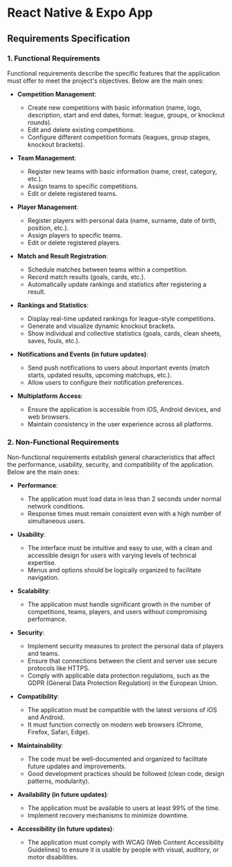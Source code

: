 # React Native & Expo App
## Requirements Specification

### 1. Functional Requirements

Functional requirements describe the specific features that the application must offer to meet the project's objectives. Below are the main ones:

- **Competition Management**:
   - Create new competitions with basic information (name, logo, description, start and end dates, format: league, groups, or knockout rounds).
   - Edit and delete existing competitions.
   - Configure different competition formats (leagues, group stages, knockout brackets).

- **Team Management**:
   - Register new teams with basic information (name, crest, category, etc.).
   - Assign teams to specific competitions.
   - Edit or delete registered teams.

- **Player Management**:
   - Register players with personal data (name, surname, date of birth, position, etc.).
   - Assign players to specific teams.
   - Edit or delete registered players.

- **Match and Result Registration**:
   - Schedule matches between teams within a competition.
   - Record match results (goals, cards, etc.).
   - Automatically update rankings and statistics after registering a result.

- **Rankings and Statistics**:
   - Display real-time updated rankings for league-style competitions.
   - Generate and visualize dynamic knockout brackets.
   - Show individual and collective statistics (goals, cards, clean sheets, saves, fouls, etc.).

- **Notifications and Events (in future updates)**:
   - Send push notifications to users about important events (match starts, updated results, upcoming matchups, etc.).
   - Allow users to configure their notification preferences.

- **Multiplatform Access**:
   - Ensure the application is accessible from iOS, Android devices, and web browsers.
   - Maintain consistency in the user experience across all platforms.

### 2. Non-Functional Requirements

Non-functional requirements establish general characteristics that affect the performance, usability, security, and compatibility of the application. Below are the main ones:

- **Performance**:
   - The application must load data in less than 2 seconds under normal network conditions.
   - Response times must remain consistent even with a high number of simultaneous users.

- **Usability**:
   - The interface must be intuitive and easy to use, with a clean and accessible design for users with varying levels of technical expertise.
   - Menus and options should be logically organized to facilitate navigation.

- **Scalability**:
   - The application must handle significant growth in the number of competitions, teams, players, and users without compromising performance.

- **Security**:
   - Implement security measures to protect the personal data of players and teams.
   - Ensure that connections between the client and server use secure protocols like HTTPS.
   - Comply with applicable data protection regulations, such as the GDPR (General Data Protection Regulation) in the European Union.

- **Compatibility**:
   - The application must be compatible with the latest versions of iOS and Android.
   - It must function correctly on modern web browsers (Chrome, Firefox, Safari, Edge).

- **Maintainability**:
   - The code must be well-documented and organized to facilitate future updates and improvements.
   - Good development practices should be followed (clean code, design patterns, modularity).

- **Availability (in future updates)**:
   - The application must be available to users at least 99% of the time.
   - Implement recovery mechanisms to minimize downtime.

- **Accessibility (in future updates)**:
   - The application must comply with WCAG (Web Content Accessibility Guidelines) to ensure it is usable by people with visual, auditory, or motor disabilities.